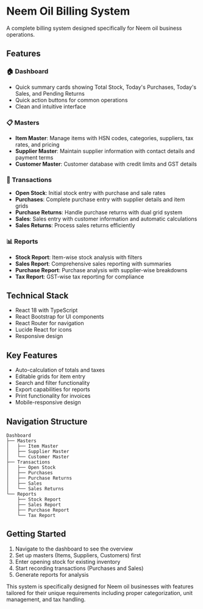 # Neem Oil Billing System

A complete billing system designed specifically for Neem oil business operations.

## Features

### 🏠 Dashboard
- Quick summary cards showing Total Stock, Today's Purchases, Today's Sales, and Pending Returns
- Quick action buttons for common operations
- Clean and intuitive interface

### 📋 Masters
- **Item Master**: Manage items with HSN codes, categories, suppliers, tax rates, and pricing
- **Supplier Master**: Maintain supplier information with contact details and payment terms
- **Customer Master**: Customer database with credit limits and GST details

### 💼 Transactions
- **Open Stock**: Initial stock entry with purchase and sale rates
- **Purchases**: Complete purchase entry with supplier details and item grids
- **Purchase Returns**: Handle purchase returns with dual grid system
- **Sales**: Sales entry with customer information and automatic calculations
- **Sales Returns**: Process sales returns efficiently

### 📊 Reports
- **Stock Report**: Item-wise stock analysis with filters
- **Sales Report**: Comprehensive sales reporting with summaries
- **Purchase Report**: Purchase analysis with supplier-wise breakdowns
- **Tax Report**: GST-wise tax reporting for compliance

## Technical Stack
- React 18 with TypeScript
- React Bootstrap for UI components
- React Router for navigation
- Lucide React for icons
- Responsive design

## Key Features
- Auto-calculation of totals and taxes
- Editable grids for item entry
- Search and filter functionality
- Export capabilities for reports
- Print functionality for invoices
- Mobile-responsive design

## Navigation Structure
```
Dashboard
├── Masters
│   ├── Item Master
│   ├── Supplier Master
│   └── Customer Master
├── Transactions
│   ├── Open Stock
│   ├── Purchases
│   ├── Purchase Returns
│   ├── Sales
│   └── Sales Returns
└── Reports
    ├── Stock Report
    ├── Sales Report
    ├── Purchase Report
    └── Tax Report
```

## Getting Started
1. Navigate to the dashboard to see the overview
2. Set up masters (Items, Suppliers, Customers) first
3. Enter opening stock for existing inventory
4. Start recording transactions (Purchases and Sales)
5. Generate reports for analysis

This system is specifically designed for Neem oil businesses with features tailored for their unique requirements including proper categorization, unit management, and tax handling.